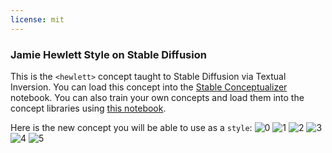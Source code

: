 ```yaml
---
license: mit
---
```

### Jamie Hewlett Style on Stable Diffusion
This is the `<hewlett>` concept taught to Stable Diffusion via Textual Inversion. You can load this concept into the [Stable Conceptualizer](https://colab.research.google.com/github/huggingface/notebooks/blob/main/diffusers/stable_conceptualizer_inference.ipynb) notebook. You can also train your own concepts and load them into the concept libraries using [this notebook](https://colab.research.google.com/github/huggingface/notebooks/blob/main/diffusers/sd_textual_inversion_training.ipynb).

Here is the new concept you will be able to use as a `style`:
![<hewlett> 0](https://huggingface.co/sd-concepts-library/jamie-hewlett-style/resolve/main/concept_images/3.jpeg)
![<hewlett> 1](https://huggingface.co/sd-concepts-library/jamie-hewlett-style/resolve/main/concept_images/0.jpeg)
![<hewlett> 2](https://huggingface.co/sd-concepts-library/jamie-hewlett-style/resolve/main/concept_images/5.jpeg)
![<hewlett> 3](https://huggingface.co/sd-concepts-library/jamie-hewlett-style/resolve/main/concept_images/1.jpeg)
![<hewlett> 4](https://huggingface.co/sd-concepts-library/jamie-hewlett-style/resolve/main/concept_images/2.jpeg)
![<hewlett> 5](https://huggingface.co/sd-concepts-library/jamie-hewlett-style/resolve/main/concept_images/4.jpeg)

